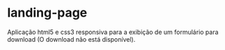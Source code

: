 # landing-page
Aplicação html5 e css3 responsiva para a exibição de um formulário para download (O download não está disponível).
